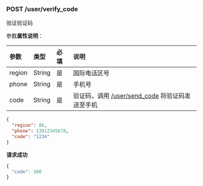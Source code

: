 ### POST /user/verify_code

验证验证码

参数**属性说明**：

| 参数        |  类型    | 必填  | 说明              
| :----------|:-------- |:-----|:----------------
| region     |  String  | 是   | 国际电话区号
| phone      |  String  | 是   | 手机号
| code       |  String  | 是   | 验证码，调用 [/user/send_code](./send.md) 将验证码发送至手机

```json
{
  "region": 86,
  "phone": 13912345678,
  "code": "1234"
}
```

**请求成功**

```js
{
  "code": 200
}
```
